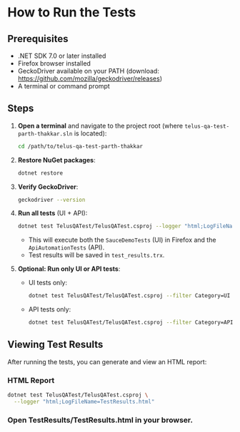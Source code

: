 # How to Run the Tests

## Prerequisites

- .NET SDK 7.0 or later installed  
- Firefox browser installed  
- GeckoDriver available on your PATH (download: https://github.com/mozilla/geckodriver/releases)  
- A terminal or command prompt

## Steps

1. **Open a terminal** and navigate to the project root (where `telus-qa-test-parth-thakkar.sln` is located):

   ```bash
   cd /path/to/telus-qa-test-parth-thakkar
   ```

2. **Restore NuGet packages**:

   ```bash
   dotnet restore
   ```

3. **Verify GeckoDriver**:

   ```bash
   geckodriver --version
   ```

4. **Run all tests** (UI + API):

   ```bash
   dotnet test TelusQATest/TelusQATest.csproj --logger "html;LogFileName=test_results.html"
   ```

   - This will execute both the `SauceDemoTests` (UI) in Firefox and the `ApiAutomationTests` (API).
   - Test results will be saved in `test_results.trx`.

5. **Optional: Run only UI or API tests**:

   - UI tests only:
     ```bash
     dotnet test TelusQATest/TelusQATest.csproj --filter Category=UI
     ```
   - API tests only:
     ```bash
     dotnet test TelusQATest/TelusQATest.csproj --filter Category=API
     ```

## Viewing Test Results

After running the tests, you can generate and view an HTML report:

### HTML Report

```bash
dotnet test TelusQATest/TelusQATest.csproj \
  --logger "html;LogFileName=TestResults.html"
  ```

### Open TestResults/TestResults.html in your browser.